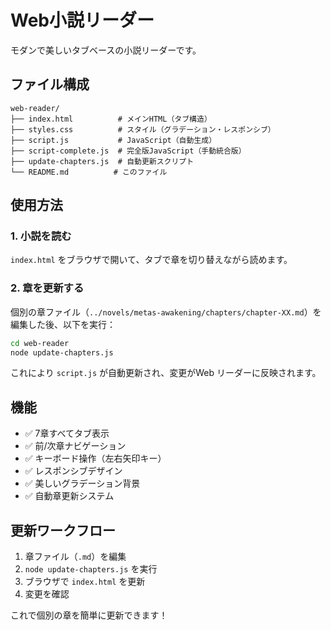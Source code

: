 # Web小説リーダー

モダンで美しいタブベースの小説リーダーです。

## ファイル構成

```
web-reader/
├── index.html          # メインHTML（タブ構造）
├── styles.css          # スタイル（グラデーション・レスポンシブ）
├── script.js           # JavaScript（自動生成）
├── script-complete.js  # 完全版JavaScript（手動統合版）
├── update-chapters.js  # 自動更新スクリプト
└── README.md          # このファイル
```

## 使用方法

### 1. 小説を読む
`index.html` をブラウザで開いて、タブで章を切り替えながら読めます。

### 2. 章を更新する
個別の章ファイル（`../novels/metas-awakening/chapters/chapter-XX.md`）を編集した後、以下を実行：

```bash
cd web-reader
node update-chapters.js
```

これにより `script.js` が自動更新され、変更がWeb リーダーに反映されます。

## 機能

- ✅ 7章すべてタブ表示
- ✅ 前/次章ナビゲーション  
- ✅ キーボード操作（左右矢印キー）
- ✅ レスポンシブデザイン
- ✅ 美しいグラデーション背景
- ✅ 自動章更新システム

## 更新ワークフロー

1. 章ファイル（`.md`）を編集
2. `node update-chapters.js` を実行
3. ブラウザで `index.html` を更新
4. 変更を確認

これで個別の章を簡単に更新できます！